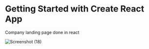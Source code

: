 # Getting Started with Create React App

Company landing page done in react

![Screenshot (18)](https://user-images.githubusercontent.com/42412218/160034798-2a4f4959-7d42-4b74-91ef-b72c105d6019.png)

